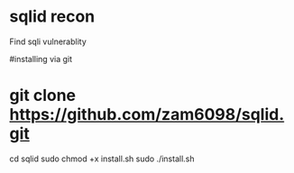 # sqlid recon
Find sqli vulnerablity

#installing via git

# git clone https://github.com/zam6098/sqlid.git

cd sqlid
sudo chmod +x install.sh
sudo ./install.sh
